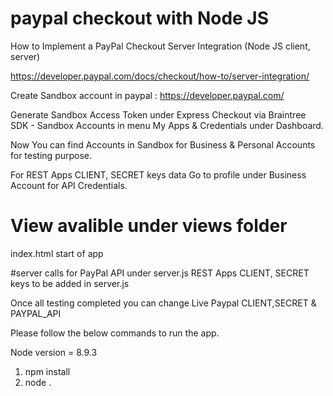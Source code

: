 # paypal checkout with Node JS

How to Implement a PayPal Checkout Server Integration (Node JS client, server)

https://developer.paypal.com/docs/checkout/how-to/server-integration/

Create Sandbox account in paypal : https://developer.paypal.com/

Generate Sandbox Access Token under Express Checkout via Braintree SDK - Sandbox Accounts in menu My Apps & Credentials under Dashboard.

Now You can find Accounts in Sandbox for Business & Personal Accounts for testing purpose.

For REST Apps CLIENT, SECRET keys data Go to profile under Business Account for API Credentials.

# View avalible under views folder
index.html start of app

#server calls for PayPal API under server.js 
REST Apps CLIENT, SECRET keys to be added in server.js

Once all testing completed you can change Live Paypal CLIENT,SECRET & PAYPAL_API


Please follow the below commands to run the app.

Node version = 8.9.3

1) npm install
2) node .
